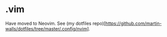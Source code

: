 # .vim

Have moved to Neovim. See (my dotfiles repo)[https://github.com/martin-walls/dotfiles/tree/master/.config/nvim].
